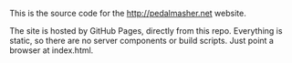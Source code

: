 This is the source code for the http://pedalmasher.net website.

The site is hosted by GitHub Pages, directly from this repo. Everything
is static, so there are no server components or build scripts. Just point
a browser at index.html.
